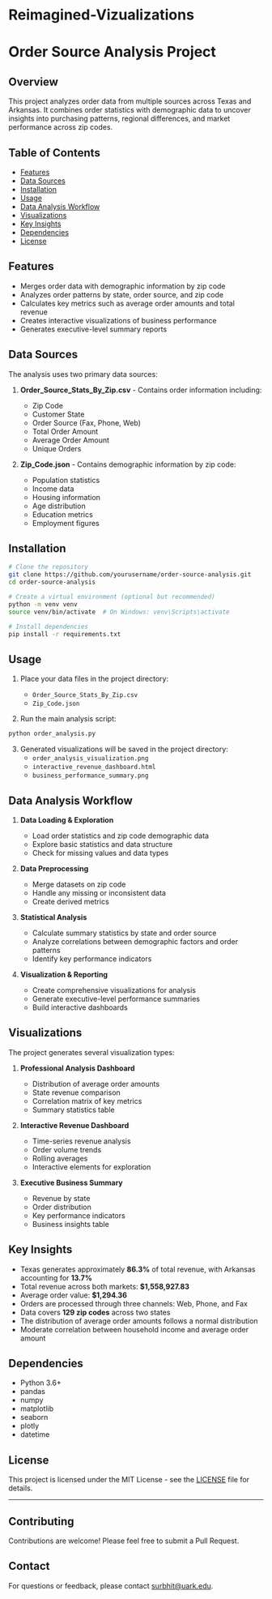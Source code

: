 # Reimagined-Vizualizations
# Order Source Analysis Project

## Overview
This project analyzes order data from multiple sources across Texas and Arkansas. It combines order statistics with demographic data to uncover insights into purchasing patterns, regional differences, and market performance across zip codes.

## Table of Contents
- [Features](#features)
- [Data Sources](#data-sources)
- [Installation](#installation)
- [Usage](#usage)
- [Data Analysis Workflow](#data-analysis-workflow)
- [Visualizations](#visualizations)
- [Key Insights](#key-insights)
- [Dependencies](#dependencies)
- [License](#license)

## Features
- Merges order data with demographic information by zip code
- Analyzes order patterns by state, order source, and zip code
- Calculates key metrics such as average order amounts and total revenue
- Creates interactive visualizations of business performance
- Generates executive-level summary reports

## Data Sources
The analysis uses two primary data sources:
1. **Order_Source_Stats_By_Zip.csv** - Contains order information including:
   - Zip Code
   - Customer State
   - Order Source (Fax, Phone, Web)
   - Total Order Amount
   - Average Order Amount
   - Unique Orders

2. **Zip_Code.json** - Contains demographic information by zip code:
   - Population statistics
   - Income data
   - Housing information
   - Age distribution
   - Education metrics
   - Employment figures

## Installation
```bash
# Clone the repository
git clone https://github.com/yourusername/order-source-analysis.git
cd order-source-analysis

# Create a virtual environment (optional but recommended)
python -m venv venv
source venv/bin/activate  # On Windows: venv\Scripts\activate

# Install dependencies
pip install -r requirements.txt
```

## Usage
1. Place your data files in the project directory:
   - `Order_Source_Stats_By_Zip.csv`
   - `Zip_Code.json`

2. Run the main analysis script:
```bash
python order_analysis.py
```

3. Generated visualizations will be saved in the project directory:
   - `order_analysis_visualization.png`
   - `interactive_revenue_dashboard.html`
   - `business_performance_summary.png`

## Data Analysis Workflow
1. **Data Loading & Exploration**
   - Load order statistics and zip code demographic data
   - Explore basic statistics and data structure
   - Check for missing values and data types

2. **Data Preprocessing**
   - Merge datasets on zip code
   - Handle any missing or inconsistent data
   - Create derived metrics

3. **Statistical Analysis**
   - Calculate summary statistics by state and order source
   - Analyze correlations between demographic factors and order patterns
   - Identify key performance indicators

4. **Visualization & Reporting**
   - Create comprehensive visualizations for analysis
   - Generate executive-level performance summaries
   - Build interactive dashboards

## Visualizations
The project generates several visualization types:

1. **Professional Analysis Dashboard**
   - Distribution of average order amounts
   - State revenue comparison
   - Correlation matrix of key metrics
   - Summary statistics table

2. **Interactive Revenue Dashboard**
   - Time-series revenue analysis
   - Order volume trends
   - Rolling averages
   - Interactive elements for exploration

3. **Executive Business Summary**
   - Revenue by state
   - Order distribution
   - Key performance indicators
   - Business insights table

## Key Insights
- Texas generates approximately **86.3%** of total revenue, with Arkansas accounting for **13.7%**
- Total revenue across both markets: **$1,558,927.83**
- Average order value: **$1,294.36**
- Orders are processed through three channels: Web, Phone, and Fax
- Data covers **129 zip codes** across two states
- The distribution of average order amounts follows a normal distribution
- Moderate correlation between household income and average order amount

## Dependencies
- Python 3.6+
- pandas
- numpy
- matplotlib
- seaborn
- plotly
- datetime

## License
This project is licensed under the MIT License - see the [LICENSE](LICENSE) file for details.

---

## Contributing
Contributions are welcome! Please feel free to submit a Pull Request.

## Contact
For questions or feedback, please contact [surbhit@uark.edu](mailto:surbhit@uark.edu).
